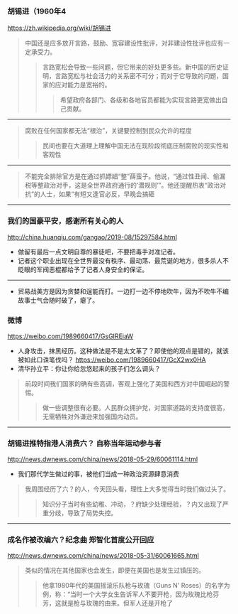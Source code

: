 ### 胡锡进（1960年4
https://zh.wikipedia.org/wiki/胡锡进
>中国还是应多放开言路，鼓励、宽容建设性批评，对非建设性批评也应有一定承受力。
>>言路宽松会导致一些问题，但它带来的好处更多些。新中国的历史证明，言路宽松与社会活力的关系密不可分；而对于它导致的问题，国家的应对能力是宽裕的。
>>>希望政府各部门、各级和各地官员都能为实现言路更宽做出自己贡献。
---
>腐败在任何国家都无法“根治”，关键要控制到民众允许的程度
>>民间也要在大道理上理解中国无法在现阶段彻底压制腐败的现实性和客观性
---
>不能完全排除官方是在通过抓嫖娼“整”薛蛮子。他说，“通过性丑闻、偷漏税等整政治对手，这是全世界政府通行的‘潜规则’”。他还提醒热衷“政治对抗”的人士，如果“有短又逢官必反，早晚会搞砸
---
### 我们的国豪平安，感谢所有关心的人
http://china.huanqiu.com/gangao/2019-08/15297584.html
- 做留有最后一点文明自尊的暴徒吧，不要把毒手对准记者。
- 记者这个职业出现在全世界最没有秩序、最动荡、最荒诞的地方，很多杀人不眨眼的军阀恶棍都给予了记者人身安全的保证。
---
- 贸易战美方是因为贪婪和逞能而打。一边打一边不停地吹牛，因为不吹牛不编故事士气会随时破了，瘪了。
### 微博
https://weibo.com/1989660417/GsGIREiaW
- 人身攻击，抹黑经历。这种做法是不是太文革了？即使他的观点是错的，就该被如此口诛笔伐吗？
https://weibo.com/1989660417/GcX2wx0HA
- 清华孙立平：你让你给忽悠起来的孩子们怎么调头？
>前段时间我们国家的确有些高调，客观上强化了美国和西方对中国崛起的警惕。
>>做一些调整很有必要。人民群众拥护党，对国家道路的支持度很高，无需牺牲对外谦逊来加强国内动员。
---
### 胡锡进推特指港人消费六？ 自称当年运动参与者
http://news.dwnews.com/china/news/2018-05-29/60061114.html
- 我们那代学生做过的事，被他们当成一种政治资源肆意消费
>我周围经历了六？的人，今天回头看，理性上大多觉得当时我们做过头了。
>>知识分子当时有些幼稚、冲动，？府缺少处理经验，？内又出现了严重分歧，导致了局势失控。
---
### 成名作被改编六？纪念曲 郑智化首度公开回应
http://news.dwnews.com/china/news/2018-05-31/60061665.html
>类似的情况在其他国家也会发生，即便在美国也是发生过镇压的。
>>他拿1980年代的美国摇滚乐队枪与玫瑰（Guns N' Roses）的名字为例，称：“当时一个大学女生告诉军人不要开枪，因为玫瑰比枪芬芳，这就是枪与玫瑰的由来。但军人还是开枪了